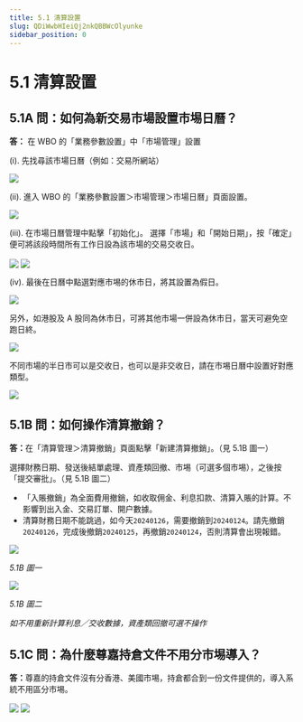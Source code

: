 ```yaml
---
title: 5.1 清算設置
slug: QDiWwbHIeiQj2nkQBBWcOlyunke
sidebar_position: 0
---
```



# 5.1 清算設置

## 5.1A 問：如何為新交易市場設置市埸日曆？

<b>答：</b> 在 WBO 的「業務參數設置」中「市場管理」設置

(i). 先找尋該市場日曆（例如：交易所網站）

<img src="/assets/IvMZb9gL2oCVaqxh8BDcxSkRngo.png" src-width="1792" src-height="1612" align="center"/>

(ii). 進入 WBO 的「業務參數設置＞市場管理＞市場日曆」頁面設置。

<img src="/assets/VmOZbHQHRo6YEexAP1Xcn0sXnJh.png" src-width="2488" src-height="922" align="center"/>

(iii). 在市場日曆管理中點擊「初始化」。
選擇「市場」和「開始日期」，按「確定」便可將該段時間所有工作日設為該市場的交易交收日。

<img src="/assets/YYJQbVGSQoJfDoxEJLLcbzKJnFf.png" src-width="2848" src-height="1586" align="center"/>

<img src="/assets/GQ0AbunvyoaYlyxUNbPc0u2snEg.png" src-width="2836" src-height="1546" align="center"/>

(iv). 最後在日曆中點選對應市埸的休市日，將其設置為假日。

<img src="/assets/AbimbuZFvoAEGjx2zAlcTj9Jndd.png" src-width="2850" src-height="1570" align="center"/>

另外，如港股及 A 股同為休市日，可將其他市場一併設為休市日，當天可避免空跑日終。

<img src="/assets/HBzgbpKcToZxHrxQ0tvcuZqsn9e.png" src-width="2830" src-height="1584" align="center"/>

不同市場的半日市可以是交收日，也可以是非交收日，請在市埸日曆中設置好對應類型。

<img src="/assets/AzJ2bWRtuoGN54xuaGPcl9kdnSf.png" src-width="1980" src-height="1308" align="center"/>

## 5.1B 問：如何操作清算撤銷？

<b>答：</b>在「清算管理＞清算撤銷」頁面點擊「新建清算撤銷」。（見 5.1B 圖一）

選擇財務日期、發送後結單處理、資產類回撤、市埸（可選多個市埸），之後按「提交審批」。（見 5.1B 圖二）

 

- 「入賬撤銷」為全面費用撤銷，如收取佣金、利息扣款、清算入賬的計算。不影響到出入金、交易訂單、開户數據。
- 清算財務日期不能跳過，如今天`20240126`，需要撤銷到`20240124`。請先撤銷`20240126`，完成後撤銷`20240125`，再撤銷`20240124`，否則清算會出現報錯。

<img src="/assets/IFKjbt4b1oLMgAxWG7JcG4KKnqf.png" src-width="2864" src-height="1288" align="center"/>

<em>5.1B 圖一</em>

<img src="/assets/IHDCb6AOvo2AKJx4pOtclh1Wny9.png" src-width="2390" src-height="1420" align="center"/>

<em>5.1B 圖二</em>

<em>如不用重新計算利息／交收數據，資產類回撤可選不操作</em>

## 5.1C 問：為什麼尊嘉持倉文件不用分市埸導入？

<b>答：</b>尊嘉的持倉文件沒有分香港、美國市埸，持倉都合到一份文件提供的，導入系統不用區分市埸。

<img src="/assets/WFWPbJufUojHQixTQrMcqMu3nod.png" src-width="2690" src-height="1410" align="center"/>

<img src="/assets/HyvfbF71koZJr0xszX2cMb0Snew.png" src-width="1398" src-height="202" align="center"/>


